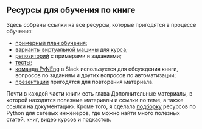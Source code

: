 ## Ресурсы для обучения по книге

Здесь собраны ссылки на все ресурсы, которые пригодятся в процессе обучения:

* [примерный план обучения](schedule.md);
* [варианты виртуальной машины для курса](book/01_intro/README.md);
* [репозиторий](https://github.com/natenka/pyneng-examples-exercises/) с примерами и заданиями;
* [тесты](https://github.com/natenka/pyneng-examples-exercises/blob/master/tests.md);
* [команда PyNEng](https://pyneng-slack.herokuapp.com/) в Slack используется для обсуждения книги, вопросов по заданиям и других вопросов по автоматизации;
* [презентации](https://github.com/natenka/pyneng-slides/) пригодятся для повторения материала.

Почти в каждой части книги есть глава Дополнительные материалы, в которой находятся полезные материалы и ссылки по теме, а также ссылки на документацию. Кроме того, я сделала [подборку](https://natenka.github.io/pyneng-resources/) ресурсов по Python для сетевых инженеров, где можно найти много полезных статей, книг, видео курсов и подкастов.
